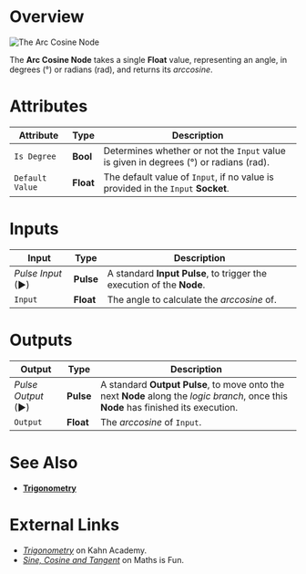# Overview

![The Arc Cosine Node](../../.gitbook/assets/node-arc-cosine.png)

The **Arc Cosine Node** takes a single **Float** value, representing an angle, in degrees (°) or radians (rad), and returns its *arccosine*.

# Attributes

|Attribute|Type|Description|
|---|---|---|
|`Is Degree`|**Bool**|Determines whether or not the `Input` value is given in degrees (°) or radians (rad).|
|`Default Value`|**Float**|The default value of `Input`, if no value is provided in the `Input` **Socket**.|

# Inputs

|Input|Type|Description|
|---|---|---|
|*Pulse Input* (►)|**Pulse**|A standard **Input Pulse**, to trigger the execution of the **Node**.|
|`Input`|**Float**|The angle to calculate the *arccosine* of.|

# Outputs

|Output|Type|Description|
|---|---|---|
|*Pulse Output* (►)|**Pulse**|A standard **Output Pulse**, to move onto the next **Node** along the *logic branch*, once this **Node** has finished its execution.|
|`Output`|**Float**|The *arccosine* of `Input`.|

# See Also

- [**Trigonometry**](README.md)

# External Links
- [*Trigonometry*](https://www.khanacademy.org/math/trigonometry) on Kahn Academy.
- [*Sine, Cosine and Tangent*](https://www.mathsisfun.com/sine-cosine-tangent.html) on Maths is Fun.